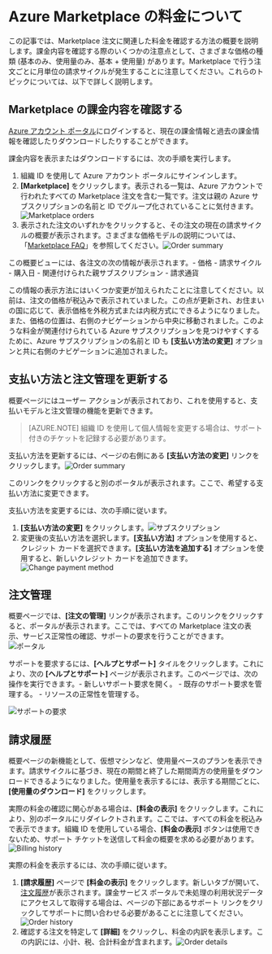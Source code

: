 <properties
	pageTitle="Azure Marketplace の料金について | Microsoft Azure"
	description="Marketplace 注文に関連した料金を確認する方法について説明します。"
	services="billing"
	documentationCenter=""
	authors="jiangchen79"
	manager="felixwu"
	editor=""
	tags="billing"
	/>

<tags
	ms.service="billing"
	ms.workload="na"
	ms.tgt_pltfrm="na"
	ms.devlang="na"
	ms.topic="article"
	ms.date="02/03/2016"
	ms.author="cjiang"/>

# Azure Marketplace の料金について
この記事では、Marketplace 注文に関連した料金を確認する方法の概要を説明します。課金内容を確認する際のいくつかの注意点として、さまざまな価格の種類 (基本のみ、使用量のみ、基本 + 使用量) があります。Marketplace で行う注文ごとに月単位の請求サイクルが発生することに注意してください。これらのトピックについては、以下で詳しく説明します。

## Marketplace の課金内容を確認する
[Azure アカウント ポータル](https://account.windowsazure.com/subscriptions/)にログインすると、現在の課金情報と過去の課金情報を確認したりダウンロードしたりすることができます。

課金内容を表示またはダウンロードするには、次の手順を実行します。

1. 組織 ID を使用して Azure アカウント ポータルにサインインします。
2. **[Marketplace]** をクリックします。表示される一覧は、Azure アカウントで行われたすべての Marketplace 注文を含む一覧です。注文は親の Azure サブスクリプションの名前と ID でグループ化されていることに気付きます。![Marketplace orders](./media/billing-understand-your-azure-marketplace-charges/marketplace-orders.png)
3. 表示された注文のいずれかをクリックすると、その注文の現在の請求サイクルの概要が表示されます。さまざまな価格モデルの説明については、「[Marketplace FAQ](https://azure.microsoft.com/marketplace/faq/)」を参照してください。![Order summary](./media/billing-understand-your-azure-marketplace-charges/order-summary.png)

この概要ビューには、各注文の次の情報が表示されます。- 価格 - 請求サイクル - 購入日 - 関連付けられた親サブスクリプション - 請求通貨

この情報の表示方法にはいくつか変更が加えられたことに注意してください。以前は、注文の価格が税込みで表示されていました。この点が更新され、お住まいの国に応じて、表示価格を外税方式または内税方式にできるようになりました。また、価格の位置は、右側のナビゲーションから中央に移動されました。このような料金が関連付けられている Azure サブスクリプションを見つけやすくするために、Azure サブスクリプションの名前と ID も **[支払い方法の変更]** オプションと共に右側のナビゲーションに追加されました。

## 支払い方法と注文管理を更新する
概要ページにはユーザー アクションが表示されており、これを使用すると、支払いモデルと注文管理の機能を更新できます。

> [AZURE.NOTE] 組織 ID を使用して個人情報を変更する場合は、サポート付きのチケットを記録する必要があります。

支払い方法を更新するには、ページの右側にある **[支払い方法の変更]** リンクをクリックします。![Order summary](./media/billing-understand-your-azure-marketplace-charges/order-summary.png)

このリンクをクリックすると別のポータルが表示されます。ここで、希望する支払い方法に変更できます。

支払い方法を変更するには、次の手順に従います。

1. **[支払い方法の変更]** をクリックします。![サブスクリプション](./media/billing-understand-your-azure-marketplace-charges/subscriptions.jpg)
2. 変更後の支払い方法を選択します。**[支払い方法]** オプションを使用すると、クレジット カードを選択できます。**[支払い方法を追加する]** オプションを使用すると、新しいクレジット カードを追加できます。![Change payment method](./media/billing-understand-your-azure-marketplace-charges/change-payment-method.jpg)

## 注文管理
概要ページでは、**[注文の管理]** リンクが表示されます。このリンクをクリックすると、ポータルが表示されます。ここでは、すべての Marketplace 注文の表示、サービス正常性の確認、サポートの要求を行うことができます。![ポータル](./media/billing-understand-your-azure-marketplace-charges/portal.jpg)

サポートを要求するには、**[ヘルプとサポート]** タイルをクリックします。これにより、次の **[ヘルプとサポート]** ページが表示されます。このページでは、次の操作を実行できます。- 新しいサポート要求を開く。 - 既存のサポート要求を管理する。 - リソースの正常性を管理する。

![サポートの要求](./media/billing-understand-your-azure-marketplace-charges/request-support.jpg)

## 請求履歴
概要ページの新機能として、仮想マシンなど、使用量ベースのプランを表示できます。請求サイクルに基づき、現在の期間と終了した期間両方の使用量をダウンロードできるようになりました。使用量を表示するには、表示する期間ごとに、**[使用量のダウンロード]** をクリックします。

実際の料金の確認に関心がある場合は、**[料金の表示]** をクリックします。これにより、別のポータルにリダイレクトされます。ここでは、すべての料金を税込みで表示できます。組織 ID を使用している場合、**[料金の表示]** ボタンは使用できないため、サポート チケットを送信して料金の概要を求める必要があります。![Billing history](./media/billing-understand-your-azure-marketplace-charges/billing-history.png)

実際の料金を表示するには、次の手順に従います。

1. **[請求履歴]** ページで **[料金の表示]** をクリックします。新しいタブが開いて、[注文履歴](https://account.microsoft.com/billing/orders#/)が表示されます。課金サービス ポータルで未処理の利用状況データにアクセスして取得する場合は、ページの下部にあるサポート リンクをクリックしてサポートに問い合わせる必要があることに注意してください。![Order history](./media/billing-understand-your-azure-marketplace-charges/order-history.jpg)
2. 確認する注文を特定して **[詳細]** をクリックし、料金の内訳を表示します。この内訳には、小計、税、合計料金が含まれます。![Order details](./media/billing-understand-your-azure-marketplace-charges/order-details.jpg)

<!---HONumber=AcomDC_0204_2016-->